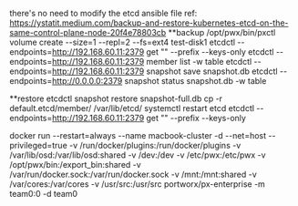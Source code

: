 there's no need to modify the etcd ansible file
ref: https://ystatit.medium.com/backup-and-restore-kubernetes-etcd-on-the-same-control-plane-node-20f4e78803cb
**backup
/opt/pwx/bin/pxctl volume create --size=1 --repl=2 --fs=ext4 test-disk1
etcdctl --endpoints=http://192.168.60.11:2379 get "" --prefix --keys-only
etcdctl --endpoints=http://192.168.60.11:2379 member list -w table
etcdctl --endpoints=http://192.168.60.11:2379 snapshot save snapshot.db
etcdctl --endpoints=http://0.0.0.0:2379 snapshot status snapshot.db -w table

**restore
etcdctl snapshot restore snapshot-full.db 
cp -r default.etcd/member/ /var/lib/etcd/
systemctl restart etcd
etcdctl --endpoints=http://192.168.60.11:2379 get "" --prefix --keys-only

docker run --restart=always --name macbook-cluster -d --net=host --privileged=true -v /run/docker/plugins:/run/docker/plugins -v /var/lib/osd:/var/lib/osd:shared -v /dev:/dev -v /etc/pwx:/etc/pwx -v /opt/pwx/bin:/export_bin:shared -v /var/run/docker.sock:/var/run/docker.sock -v /mnt:/mnt:shared -v /var/cores:/var/cores -v /usr/src:/usr/src portworx/px-enterprise -m team0:0 -d team0





